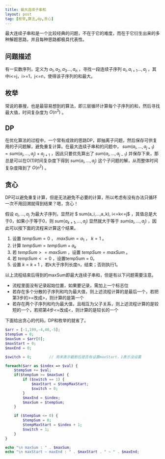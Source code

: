 ```yaml
---
title: 最大连续子串和
layout: post
tag: [枚举,算法,dp,贪心]
---
```


最大连续子串和是一个比较经典的问题，不在于它的难度，而在于它衍生出来的多种解题思路，并且每种思路都极具代表性。

## 问题描述

有一实数序列，定义为 $a_1,a_2,a_3...,a_n$ ，寻找一段连续子序列 $a_i,a_{i+1}...,a_j$ ，其中i<=j，i>=1，j<=n，使得该子序列的和最大。

## 枚举

常说的暴搜，也是最容易想到的算法，即三层循环计算每个子序列的和，然后寻找最大值，时间复杂度为 $O(n^3)$ 。

## DP

在优化算法的过程中，一个常有成效的思路DP，即抽离子问题，然后保存可供复用的子问题解，避免重复计算。在最大连续子串和的问题中， $sum(a_i,...,a_{j+1}) = sum(a_i,...,a_j) + a_{j+1}$ ，因此只要优先算出了 $sum(a_i,...,a_{j-1})$ 并保存下来，那总是可以在O(1)时间复杂度下得到 $sum(a_i,...,a_j)$ 这个子问题的解，从而整体时间复杂度降到了 $O(n^2)$ 。

## 贪心

DP可以避免重复计算，但是无法避免不必要的计算，所以考虑有没有办法只循环一次不用回溯就得到结果？嗯，贪心！

假设 $a_i,...,a_j$ 为最大子序列，显然对 $ sum(a_i,...,a_k), i<=k<=j$ ，其值总是大于0，如果小于等于0，则 $sum(a_{k+1},...,a_j)$ 显然就大于等于 $sum(a_i,...,a_j)$ ，因此可以按下面的流程来计算这个结果。

1. 设置 $tempSum=0$ ， $maxSum=a_1$ ， $k=1$ 。
2. 计算 $tempSum = tempSum + a_k$
3. 若 $tempSum >= maxSum$ ，设置 $tempSum = maxSum$ 。
4. 若 $tempSum <= 0$ ，设置tempSum = 0。
5. 设置 $k=k+1$ ，若k大于序列长度n，结束；否则执行1。

以上流程结束后得到的maxSum即最大连续子串和，但是有以下问题需要注意。

* 流程里面没有记录起始位置，如果要记录，需加上一个标志位
* 若存在多个分散的子序列和均为最大值，则上述流程计算的是最后一个，若把第3步的>=改成>，则计算的是第一个
* 若存在两个子序列和均为最大值，且相互为父子关系，则上述流程计算的是较短的一个，若把第4步<=改成<，则计算的是较长的一个

下面给出贪心的代码，DP和枚举的就省了。

```php
$arr = [-1,199,-4,40,-5];
$tempSum = 0;
$maxSum = $arr[0];
$maxStart = 0;
$maxEnd = 0;

$switch = 0;        // 用来表示截断后是否有设置maxStart，1表示没设置

foreach($arr as $index => $val) {
    $tempSum += $val;
    if($tempSum >= $maxSum) {
        if ($switch == 1) {
            $maxStart = $tempMaxStart;
            $switch = 0;
        }
        $maxEnd = $index;
        $maxSum = $tempSum;
    }

    if ($tempSum <= 0) {
        $tempSum = 0;
        $tempMaxStart = $index + 1;
        $switch = 1;
    }
}

echo "\n maxSum : " . $maxSum;
echo "\n maxStart ~ maxEnd : " . $maxStart . " ~ " . $maxEnd;
```



